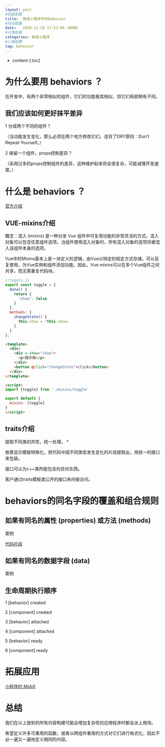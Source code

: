 ```yaml
---
layout: post
#标题配置
title:  微信小程序中的behavior
#时间配置
date:   2020-11-20 17:53:00 +0800
#大类配置
categories: 微信小程序
#小类配置
tag: behavior
---
```


* content
{:toc}

为什么要用 behaviors ？
=====

在开发中，有两个非常相似的组件，它们的功能极其相似，但它们局部稍有不同。

我们应该如何更好抹平差异
-----

1 分成两个不同的组件？

（当功能发生变化，那么必须在两个地方修改它们，违背了DRY原则：Don’t Repeat Yourself。）

2 保留一个组件，props控制差异？

（采用过多的props控制组件的差异，这种维护起来将会很复杂，可能减慢开发速度。）


什么是 behaviors ？
======

[官方介绍](https://developers.weixin.qq.com/miniprogram/dev/framework/custom-component/behaviors.html)


VUE-mixins介绍
-----

概念：混入 (mixins) 是一种分发 Vue 组件中可复用功能的非常灵活的方式。混入对象可以包含任意组件选项。当组件使用混入对象时，所有混入对象的选项将被混入该组件本身的选项。

Vue中的Mixins基本上是一块定义的逻辑，由Vue以特定的规定方式存储，可以反复使用，为Vue实例和组件添加功能。因此，Vue mixins可以在多个Vue组件之间共享，而无需重复代码块。

```js
//toggle.js
export const toggle = {
  data() {
    return {
      "show": false
    }
  },
  methods: {
    changeState() {
      this.show = !this.show;
    }
  }
};
```

```html
<template>
  <div>
    <div v-show="show">
      <p>提示框</p>
    </div>
    <button @click="changeState">click</button>
  </div>
</template>

<script>
import {toggle} from './mixins/toggle'

export default {
  mixins: [toggle]
}
</script>
```


traits介绍
-----

提取不同类的共性，统一处理。 *

依靠显示模板特殊化，把代码中因不同类型发生变化的片段提取出，用统一的接口来包装。

接口可以为c++类所能包含的任何东西。

客户通过traits模板类公开的接口来间接访问。

behaviors的同名字段的覆盖和组合规则
======



如果有同名的属性 (properties) 或方法 (methods)
-------
案例

[代码片段](https://developers.weixin.qq.com/s/Gaj0R3m27Mms)

如果有同名的数据字段 (data)
----
案例


生命周期执行顺序
-----
1 [behavior] created

2 [component] created

3 [behavior] attached

4 [component] attached

5 [behavior] ready

6 [component] ready

拓展应用
======
[小程序的 MobX](
https://developers.weixin.qq.com/miniprogram/dev/extended/utils/mobx.html)

总结 
===

我们在以上提到的所有内容构建可能会增加复杂性的应用程序时都会派上用场。

希望定义许多可重用的函数，或者以跨组件重用的方式对它们进行格式化，因此不必一遍又一遍地定义相同的内容。


